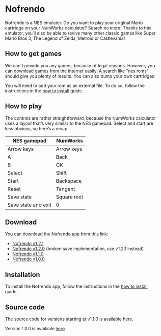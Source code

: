 # Nofrendo

Nofrendo is a NES emulator. Do you want to play your original Mario cartridge on
your NumWorks calculator? Search no more! Thanks to this emulator, you’ll also
be able to revive many other classic games like Super Mario Bros 3, The Legend
of Zelda, Metroid or Castlevania!

## How to get games

We can't provide you any games, because of legal reasons. However, you can
download games from the internet easily. A search like "nes roms" should
give you plenty of results. You can also dump your own cartridges.

You will need to add your rom as an external file. To do so, follow the
instructions in the [how to install](../help/how-to-install.md) guide.

## How to play

The controls are rather straightforward, because the NumWorks calculator uses a
layout that’s very similar to the NES gamepad. Select and start are less
obvious, so here’s a recap:

| NES gamepad         | NumWorks    |
| ------------------- | ----------- |
| Arrow keys          | Arrow keys  |
| A                   | Back        |
| B                   | OK          |
| Select              | Shift       |
| Start               | Backspace   |
| Reset               | Tangent     |
| Save state          | Square root |
| Save state and exit | 0           |

## Download

You can download the Nofrendo app from this link:

- [Nofrendo v1.2.1](https://yaya-cout.github.io/Nwagyu/assets/apps/nofrendo-1.2.1.nwa)
- [Nofrendo v1.2.0](https://yaya-cout.github.io/Nwagyu/assets/apps/nofrendo-1.2.0.nwa) (broken save implementation, use v1.2.1 instead)
- [Nofrendo v1.1.0](https://yaya-cout.github.io/Nwagyu/assets/apps/nofrendo-1.1.0.nwa)
- [Nofrendo v1.0.0](https://yaya-cout.github.io/Nwagyu/assets/apps/nofrendo-1.0.0.nwa)

## Installation

To install the Nofrendo app, follow the instructions in the
[how to install](../help/how-to-install.md) guide.

## Source code

The source code for versions starting at v1.1.0 is available
[here](https://codeberg.org/Yaya-Cout/nofrendo).

Version 1.0.0 is available [here](https://github.com/nwagyu/nofrendo)
